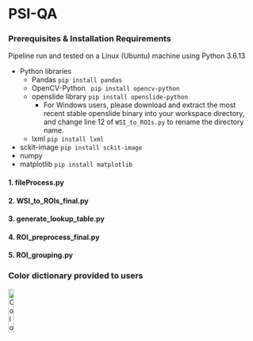 # PSI-QA

### Prerequisites & Installation Requirements

Pipeline run and tested on a Linux (Ubuntu) machine using Python 3.6.13

* Python libraries
  * Pandas
  ``` pip install pandas ``` 
  * OpenCV-Python
  ``` pip install opencv-python```
  * openslide library
  ``` pip install openslide-python ```
      * For Windows users, please download and extract the most recent stable openslide binary into your workspace directory, and change line 12 of ```WSI_to_ROIs.py``` to rename the directory name. 
  * lxml
  ``` pip install lxml ```
* sckit-image
``` pip install sckit-image ```
* numpy
* matplotlib
``` pip install matplotlib ```
#### 1. fileProcess.py
#### 2. WSI_to_ROIs_final.py
#### 3. generate_lookup_table.py
#### 4. ROI_preprocess_final.py
#### 5. ROI_grouping.py


### Color dictionary provided to users
<img src="docs/color_dictionary_image.png" style="width: 15%; height: 15%;" alt="Color dictionary for Motic users"/>
